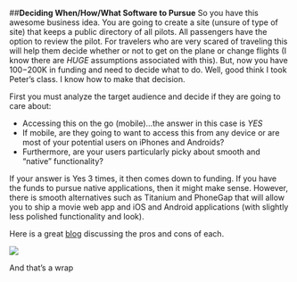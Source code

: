 ##**Deciding When/How/What Software to Pursue**
So you have this awesome business idea. You are going to create a site (unsure of type of site) that keeps a public directory of all pilots. All passengers have the option to review the pilot. For travelers who are very scared of traveling this will help them decide whether or not to get on the plane or change flights (I know there are *HUGE* assumptions associated with this). But, now you have $100-$200K in funding and need to decide what to do. Well, good think I took Peter’s class. I know how to make that decision.

First you must analyze the target audience and decide if they are going to care about:

- Accessing this on the go (mobile)…the answer in this case is *YES*
- If mobile, are they going to want to access this from any device or are most of your potential users on iPhones and Androids?
- Furthermore, are your users particularly picky about smooth and “native” functionality?

If your answer is Yes 3 times, it then comes down to funding. If you have the funds to pursue native applications, then it might make sense. However, there is smooth alternatives such as Titanium and PhoneGap that will allow you to ship a movie web app and iOS and Android applications (with slightly less polished functionality and look).

Here is a great [blog](http://strongloop.com/strongblog/titanium-vs-phonegap-cross-platform-mobile-framework/) discussing the pros and cons of each.

![](http://guadalux.org/wp-content/uploads/2013/08/phonegap-vs-titanium.jpg)

And that’s a wrap
